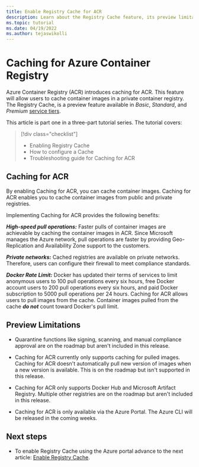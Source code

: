 ```yaml
---
title: Enable Registry Cache for ACR
description: Learn about the Registry Cache feature, its preview limitations and benefits of enabling the feature in your Registry.
ms.topic: tutorial
ms.date: 04/19/2022
ms.author: tejaswikolli
---
```

# Caching for Azure Container Registry

Azure Container Registry (ACR) introduces caching for ACR. This feature will allow users to cache container images in a private container registry. The Registry Cache, is a preview feature available in *Basic*, *Standard*, and *Premium* [service tiers](container-registry-skus.md).

This article is part one in a three-part tutorial series. The tutorial covers:

> [!div class="checklist"]
> * Enabling Registry Cache
> * How to configure a Cache
> * Troubleshooting guide for Caching for ACR

## Caching for ACR

By enabling Caching for ACR, you can cache container images. Caching for ACR enables you to cache container images from public and private registries. 

Implementing Caching for ACR provides the following benefits:

***High-speed pull operations:*** Faster pulls of container images are achievable by caching the container images in ACR. Since Microsoft manages the Azure network, pull operations are faster by providing Geo-Replication and Availability Zone support to the customers.

***Private networks:*** Cached registries are available on private networks. Therefore, users can configure their firewall to meet compliance standards. 

***Docker Rate Limit:***  Docker has updated their terms of services to limit anonymous users to 100 pull operations every six hours, free Docker account users to 200 pull operations every six hours, and paid Docker subscription to 5000 pull operations per 24 hours. Caching for ACR allows users to pull images from the cache. Container images pulled from the cache ***do not*** count toward Docker's pull limit.

## Preview Limitations

- Quarantine functions like signing, scanning, and manual compliance approval are on the roadmap but aren't included in this release.

- Caching for ACR currently only supports caching for pulled images. Caching for ACR doesn't automatically pull new version of images when a new version is available. This is on the roadmap but isn't supported in this release. 

-  Caching for ACR only supports Docker Hub and Microsoft Artifact Registry. Multiple other registries are on the roadmap but aren't included in this release.

- Caching for ACR is only available via the Azure Portal. The Azure CLI will be released in the coming weeks.   

## Next steps

* To enable Registry Cache using the Azure portal advance to the next article: [Enable Registry Cache](tutorial-enable-registry-cache.md).